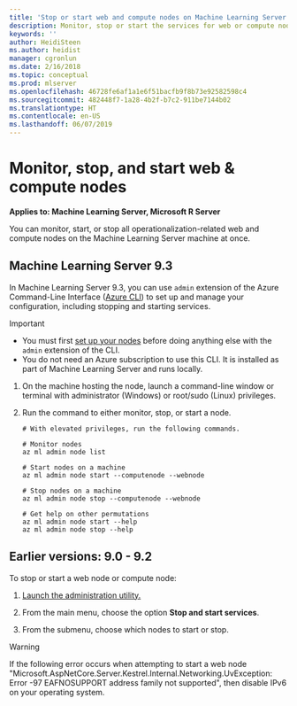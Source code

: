 ```yaml
---
title: 'Stop or start web and compute nodes on Machine Learning Server '
description: Monitor, stop or start the services for web or compute nodes for Machine Learning Server operationalization
keywords: ''
author: HeidiSteen
ms.author: heidist
manager: cgronlun
ms.date: 2/16/2018
ms.topic: conceptual
ms.prod: mlserver
ms.openlocfilehash: 46728fe6af1a1e6f51bacfb9f8b73e92582598c4
ms.sourcegitcommit: 482448f7-1a28-4b2f-b7c2-911be7144b02
ms.translationtype: HT
ms.contentlocale: en-US
ms.lasthandoff: 06/07/2019
---
```

# <a name="monitor-stop-and-start-web--compute-nodes"></a>Monitor, stop, and start web & compute nodes

**Applies to:  Machine Learning Server, Microsoft R Server**

You can monitor, start, or stop all operationalization-related web and compute nodes on the Machine Learning Server machine at once.

## <a name="machine-learning-server-93"></a>Machine Learning Server 9.3

In Machine Learning Server 9.3, you can use `admin` extension of the Azure Command-Line Interface ([Azure CLI](https://docs.microsoft.com/en-us/cli/azure/install-azure-cli?view=azure-cli-latest)) to set up and manage your configuration, including stopping and starting services.

>[!Important]
>- You must first [set up your nodes](configure-machine-learning-server-one-box.md) before doing anything else with the `admin` extension of the CLI.
>- You do not need an Azure subscription to use this CLI. It is installed as part of Machine Learning Server and runs locally.  

1. On the machine hosting the node, launch a command-line window or terminal  with administrator (Windows) or root/sudo (Linux) privileges.

1. Run the command to either monitor, stop, or start a node.
   ```azurecli
   # With elevated privileges, run the following commands.

   # Monitor nodes 
   az ml admin node list

   # Start nodes on a machine
   az ml admin node start --computenode --webnode

   # Stop nodes on a machine
   az ml admin node stop --computenode --webnode

   # Get help on other permutations
   az ml admin node start --help
   az ml admin node stop --help
   ```

## <a name="earlier-versions-90---92"></a>Earlier versions: 9.0 - 9.2

To stop or start a web node or compute node:

1. [Launch the administration utility.](configure-admin-cli-launch.md)

1. From the main menu, choose the option **Stop and start services**.

1. From the submenu, choose which nodes to start or stop.

>[!Warning]
>If the following error occurs when attempting to start a web node "Microsoft.AspNetCore.Server.Kestrel.Internal.Networking.UvException: Error -97 EAFNOSUPPORT address family not supported", then disable IPv6 on your operating system.